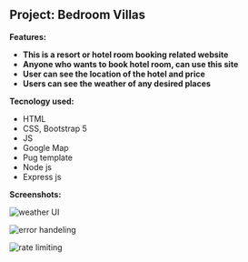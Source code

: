 ## Project: Bedroom Villas
**Features:**
 - **This is a resort or hotel room booking related website** 
 - **Anyone who wants to book hotel room, can use this site**
 - **User can see the location of the hotel and price**
 - **Users can see the weather of any desired places**
 
**Tecnology used:**
 - HTML
 - CSS, Bootstrap 5
 - JS
 - Google Map
 - Pug template
 - Node js
 - Express js

**Screenshots:**

![weather UI](https://i.ibb.co/vsCjskS/1.png)

![error handeling](https://i.ibb.co/0hbRfFL/2.png)

![rate limiting](https://i.ibb.co/Qc7jBMB/3.png)
